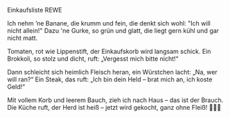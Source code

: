 Einkaufsliste REWE

Ich nehm ’ne Banane, die krumm und fein,
die denkt sich wohl: "Ich will nicht allein!"
Dazu 'ne Gurke, so grün und glatt,
die liegt gern kühl und gar nicht matt.

Tomaten, rot wie Lippenstift,
der Einkaufskorb wird langsam schick.
Ein Brokkoli, so stolz und dicht,
ruft: „Vergesst mich bitte nicht!“

Dann schleicht sich heimlich Fleisch heran,
ein Würstchen lacht: „Na, wer will ran?“
Ein Steak, das ruft: „Ich bin dein Held –
brat mich an, ich koste Geld!“

Mit vollem Korb und leerem Bauch,
zieh ich nach Haus – das ist der Brauch.
Die Küche ruft, der Herd ist heiß –
jetzt wird gekocht, ganz ohne Fleiß! 🍳🛒😄
